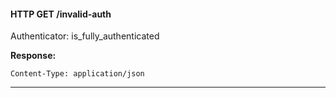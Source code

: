 #### HTTP GET /invalid-auth
Authenticator: is_fully_authenticated


__Response:__
```
Content-Type: application/json
```
---

